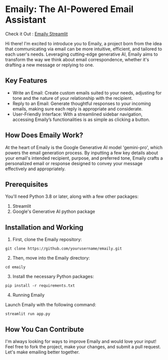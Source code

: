 # Emaily: The AI-Powered Email Assistant

Check it Out : [Emaily Streamlit](https://emaily.streamlit.app/)

Hi there! I'm excited to introduce you to Emaily, a project born from the idea that communicating via email can be more intuitive, efficient, and tailored to each user's needs. Leveraging cutting-edge generative AI, Emaily aims to transform the way we think about email correspondence, whether it's drafting a new message or replying to one.

## Key Features

* Write an Email: Create custom emails suited to your needs, adjusting for tone and the nature of your relationship with the recipient.
* Reply to an Email: Generate thoughtful responses to your incoming emails, making sure each reply is appropriate and considerate.
* User-Friendly Interface: With a streamlined sidebar navigation, accessing Emaily’s functionalities is as simple as clicking a button.

## How Does Emaily Work?

At the heart of Emaily is the Google Generative AI model 'gemini-pro', which powers the email generation process. By inputting a few key details about your email's intended recipient, purpose, and preferred tone, Emaily crafts a personalized email or response designed to convey your message effectively and appropriately.

## Prerequisites

You'll need Python 3.8 or later, along with a few other packages:

1. Streamlit
2. Google's Generative AI python package

## Installation and Working

1. First, clone the Emaily repository:
```
git clone https://github.com/yourusername/emaily.git
```
2. Then, move into the Emaily directory:
```
cd emaily
```
3. Install the necessary Python packages:
```
pip install -r requirements.txt
```
4. Running Emaily

Launch Emaily with the following command:
```
streamlit run app.py
```

## How You Can Contribute

I'm always looking for ways to improve Emaily and would love your input! Feel free to fork the project, make your changes, and submit a pull request. Let's make emailing better together.
